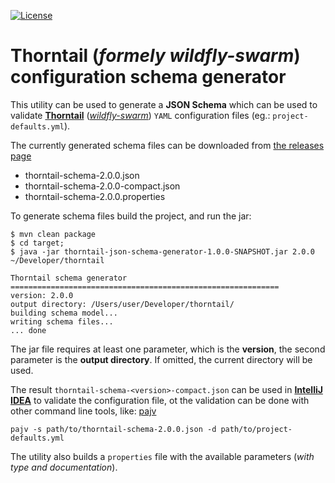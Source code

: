 [![License](https://img.shields.io/:license-Apache2-blue.svg)](http://www.apache.org/licenses/LICENSE-2.0)

# Thorntail (*formely wildfly-swarm*) configuration schema generator

This utility can be used to generate a **JSON Schema** which can be used to validate
**[Thorntail](https://thorntail.io)** (*[wildfly-swarm](http://wildfly-swarm.io)*) `YAML` configuration files (eg.: `project-defaults.yml`).

The currently generated schema files can be downloaded from [the releases page](https://github.com/codelens-io/thorntail-json-schema-generator/releases)

* thorntail-schema-2.0.0.json
* thorntail-schema-2.0.0-compact.json
* thorntail-schema-2.0.0.properties

To generate schema files build the project, and run the jar:

```
$ mvn clean package
$ cd target;
$ java -jar thorntail-json-schema-generator-1.0.0-SNAPSHOT.jar 2.0.0 ~/Developer/thorntail

Thorntail schema generator
============================================================
version: 2.0.0
output directory: /Users/user/Developer/thorntail/
building schema model...
writing schema files...
... done
```

The jar file requires at least one parameter, which is the **version**, the second parameter is the
**output directory**. If omitted, the current directory will be used.

The result `thorntail-schema-<version>-compact.json` can be used in **[IntelliJ IDEA](https://www.jetbrains.com/idea)** to
validate the configuration file, ot the validation can be done with other command line tools,
like: [pajv](https://www.npmjs.com/package/pajv)

```
pajv -s path/to/thorntail-schema-2.0.0.json -d path/to/project-defaults.yml
```

The utility also builds a `properties` file with the available parameters (*with type and documentation*). 
